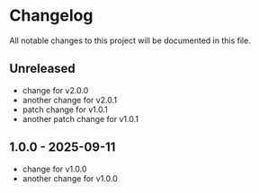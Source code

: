 # Changelog

All notable changes to this project will be documented in this file.

## Unreleased

- change for v2.0.0
- another change for v2.0.1
- patch change for v1.0.1
- another patch change for v1.0.1

## 1.0.0 - 2025-09-11

- change for v1.0.0
- another change for v1.0.0